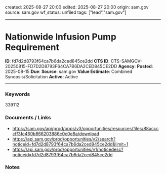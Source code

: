 created: 2025-08-27 20:00
edited: 2025-08-27 20:00
origin: sam.gov
source: sam.gov
wf_status: unfiled
tags: ["lead","sam.gov"]

---

# Nationwide Infusion Pump Requirement

**ID**: fd7d2d8793f64ca7b6da2ced845ce2dd
**CTS ID**: CTS-SAMGOV-20250815-FD7D2D8793F64CA7B6DA2CED845CE2DD
**Agency**: 
**Posted**: 2025-08-15
**Due**: 
**Source**: sam.gov
**Value Estimate**: Combined Synopsis/Solicitation
**Active**: Active

---

### Keywords
339112

### Documents / Links
- <https://sam.gov/api/prod/opps/v3/opportunities/resources/files/88accccff3fc460b866203886c0c0e8a/download>
- <https://api.sam.gov/prod/opportunities/v2/search?noticeid=fd7d2d8793f64ca7b6da2ced845ce2dd&limit=1>
- <https://api.sam.gov/prod/opportunities/v1/noticedesc?noticeid=fd7d2d8793f64ca7b6da2ced845ce2dd>

### Notes


